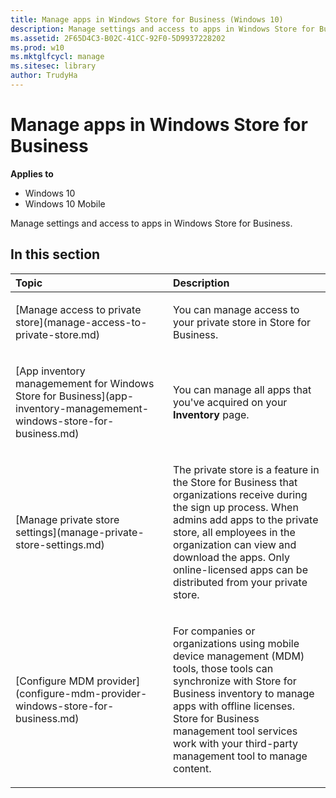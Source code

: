 ```yaml
---
title: Manage apps in Windows Store for Business (Windows 10)
description: Manage settings and access to apps in Windows Store for Business.
ms.assetid: 2F65D4C3-B02C-41CC-92F0-5D9937228202
ms.prod: w10
ms.mktglfcycl: manage
ms.sitesec: library
author: TrudyHa
---
```


# Manage apps in Windows Store for Business


**Applies to**

-   Windows 10
-   Windows 10 Mobile

Manage settings and access to apps in Windows Store for Business.

## In this section


<table>
<colgroup>
<col width="50%" />
<col width="50%" />
</colgroup>
<thead>
<tr class="header">
<th align="left">Topic</th>
<th align="left">Description</th>
</tr>
</thead>
<tbody>
<tr class="odd">
<td align="left"><p>[Manage access to private store](manage-access-to-private-store.md)</p></td>
<td align="left"><p>You can manage access to your private store in Store for Business.</p></td>
</tr>
<tr class="even">
<td align="left"><p>[App inventory managemement for Windows Store for Business](app-inventory-managemement-windows-store-for-business.md)</p></td>
<td align="left"><p>You can manage all apps that you've acquired on your <strong>Inventory</strong> page.</p></td>
</tr>
<tr class="odd">
<td align="left"><p>[Manage private store settings](manage-private-store-settings.md)</p></td>
<td align="left"><p>The private store is a feature in the Store for Business that organizations receive during the sign up process. When admins add apps to the private store, all employees in the organization can view and download the apps. Only online-licensed apps can be distributed from your private store.</p></td>
</tr>
<tr class="even">
<td align="left"><p>[Configure MDM provider](configure-mdm-provider-windows-store-for-business.md)</p></td>
<td align="left"><p>For companies or organizations using mobile device management (MDM) tools, those tools can synchronize with Store for Business inventory to manage apps with offline licenses. Store for Business management tool services work with your third-party management tool to manage content.</p></td>
</tr>
</tbody>
</table>

 

 

 





